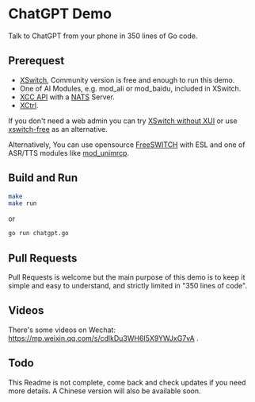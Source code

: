 # ChatGPT Demo

Talk to ChatGPT from your phone in 350 lines of Go code.

## Prerequest

- [XSwitch](https://docs.xswitch.cn/installation/), Community version is free and enough to run this demo.
- One of AI Modules, e.g. mod_ali or mod_baidu, included in XSwitch.
- [XCC API](https://docs.xswitch.cn/xcc-api/) with a [NATS](https://nats.io/) Server.
- [XCtrl](https://git.xswitch.cn/xswitch/xctrl).

If you don't need a web admin you can try [XSwitch without XUI](https://docs.xswitch.cn/howto/xswitch-only/) or use [xswitch-free](https://github.com/rts-cn/xswitch-free) as an alternative.

Alternatively, You can use opensource [FreeSWITCH](https://giithub.com/signalwire/freeswitch) with ESL and one of ASR/TTS modules like [mod_unimrcp](https://github.com/freeswitch/mod_unimrcp).

## Build and Run

```sh
make
make run
```

or

```sh
go run chatgpt.go
```

## Pull Requests

Pull Requests is welcome but the main purpose of this demo is to keep it simple and easy to understand, and strictly limited in "350 lines of code".

## Videos

There's some videos on Wechat: <https://mp.weixin.qq.com/s/cdlkDu3WH6I5X9YWJxG7vA> .

## Todo

This Readme is not complete, come back and check updates if you need more details. A Chinese version will also be available soon.
